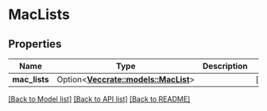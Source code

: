 # MacLists

## Properties

Name | Type | Description | Notes
------------ | ------------- | ------------- | -------------
**mac_lists** | Option<[**Vec<crate::models::MacList>**](macList.md)> |  | [optional]

[[Back to Model list]](../README.md#documentation-for-models) [[Back to API list]](../README.md#documentation-for-api-endpoints) [[Back to README]](../README.md)


